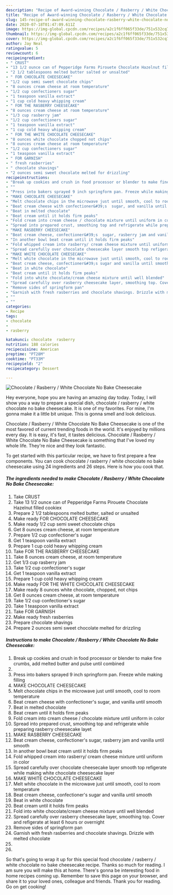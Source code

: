 ```yaml
---
description: "Recipe of Award-winning Chocolate / Rasberry / White Chocolate No Bake Cheesecake"
title: "Recipe of Award-winning Chocolate / Rasberry / White Chocolate No Bake Cheesecake"
slug: 145-recipe-of-award-winning-chocolate-rasberry-white-chocolate-no-bake-cheesecake
date: 2020-07-18T01:47:09.611Z
image: https://img-global.cpcdn.com/recipes/a2c1f6ff065f33de/751x532cq70/chocolate-rasberry-white-chocolate-no-bake-cheesecake-recipe-main-photo.jpg
thumbnail: https://img-global.cpcdn.com/recipes/a2c1f6ff065f33de/751x532cq70/chocolate-rasberry-white-chocolate-no-bake-cheesecake-recipe-main-photo.jpg
cover: https://img-global.cpcdn.com/recipes/a2c1f6ff065f33de/751x532cq70/chocolate-rasberry-white-chocolate-no-bake-cheesecake-recipe-main-photo.jpg
author: Jay Neal
ratingvalue: 5
reviewcount: 6
recipeingredient:
- " CRUST"
- "13 1/2 ounce can of Pepperidge Farms Pirouete Chocolate Hazelnut filled cookiex"
- "2 1/2 tablespoons melted butter salted or unsalted"
- " FOR CHOCOLATE CHEESECAKE"
- "1/2 cup semi sweet chocolate chips"
- "8 ounces cream cheese at room temperature"
- "1/2 cup confectioners sugar"
- "1 teaspoon vanilla extract"
- "1 cup cold heavy whipping cream"
- " FOR THE RASBERRY CHEESECAKE"
- "8 ounces cream cheese at room temperature"
- "1/3 cup rasberry jam"
- "1/2 cup confectioners sugar"
- "1 teaspoon vanilla extract"
- "1 cup cold heavy whipping cream"
- " FOR THE WHITE CHOCOLATE CHEESECAKE"
- "8 ounces white chocolate chopped not chips"
- "8 ounces cream cheese at room temperature"
- "1/2 cup confectioners sugar"
- "1 teaspoon vanilla extract"
- " FOR GARNISH"
- " fresh rasberries"
- " chocolate shavings"
- "2 ounces semi sweet chocolate melted for drizzling"
recipeinstructions:
- "Break up cookies and crush in food processor or blender to make fine crumbs, add melted butter and pulse until combined"
- ""
- "Press into bakers sprayed 9 inch springform pan. Freeze while making filling"
- "MAKE CHOCOLATE CHEESECAKE"
- "Melt chocolate chips in the microwave just until smooth, cool to room temperature"
- "Beat cream cheese with confectioner&#39;s  sugar, and vanilla until smooth"
- "Beat in melted chocolate"
- "Beat cream until it holds firm peaks"
- "Fold cream into cream cheese / chocolate mixture until uniform in color"
- "Spread into prepared crust, smoothing top and refrigerate while preparing rasberry cheesecake layet"
- "MAKE RASBERRY CHEESECAKE"
- "Beat cream cheese, confectioner&#39;s  sugar, rasberry jam and vanilla until smooth"
- "In another bowl beat cream until it holds firm peaks"
- "Fold whipped cream into rasberry/ cream cheese mixture until uniform in color"
- "Spread carefully over chocolate cheesecake layer smooth top refigerate while making white chocolate cheesecake layer"
- "MAKE WHITE CHOCOLATE CHEESECAKE"
- "Melt white chocolate in the microwave just until smooth, cool to room temperature"
- "Beat cream cheese, confectioner&#39;s sugar and vanilla until smooth"
- "Beat in white chocolate"
- "Beat cream until it holds firm peaks"
- "Fold into white chocolate/cream cheese mixture until well blended"
- "Spread carefully over rasberry cheesecake layer, smoothing top. Cover and refigerate at least 6 hours or overnight"
- "Remove sides of springform pan"
- "Garnish with fresh rasberries and chocolate shavings. Drizzle with melted chocolate"
- ""
- ""
categories:
- Recipe
tags:
- chocolate
- 
- rasberry

katakunci: chocolate  rasberry 
nutrition: 188 calories
recipecuisine: American
preptime: "PT28M"
cooktime: "PT33M"
recipeyield: "2"
recipecategory: Dessert

---
```



![Chocolate / Rasberry / White Chocolate No Bake Cheesecake](https://img-global.cpcdn.com/recipes/a2c1f6ff065f33de/751x532cq70/chocolate-rasberry-white-chocolate-no-bake-cheesecake-recipe-main-photo.jpg)

Hey everyone, hope you are having an amazing day today. Today, I will show you a way to prepare a special dish, chocolate / rasberry / white chocolate no bake cheesecake. It is one of my favorites. For mine, I'm gonna make it a little bit unique. This is gonna smell and look delicious.

Chocolate / Rasberry / White Chocolate No Bake Cheesecake is one of the most favored of current trending foods in the world. It's enjoyed by millions every day. It is easy, it's fast, it tastes delicious. Chocolate / Rasberry / White Chocolate No Bake Cheesecake is something that I've loved my whole life. They're nice and they look fantastic.




To get started with this particular recipe, we have to first prepare a few components. You can cook chocolate / rasberry / white chocolate no bake cheesecake using 24 ingredients and 26 steps. Here is how you cook that.

<!--inarticleads1-->

##### The ingredients needed to make Chocolate / Rasberry / White Chocolate No Bake Cheesecake:

1. Take  CRUST
1. Take 13 1/2 ounce can of Pepperidge Farms Pirouete Chocolate Hazelnut filled cookiex
1. Prepare 2 1/2 tablespoons melted butter, salted or unsalted
1. Make ready  FOR CHOCOLATE CHEESECAKE
1. Make ready 1/2 cup semi sweet chocolate chips
1. Get 8 ounces cream cheese, at room temperature
1. Prepare 1/2 cup confectioner&#39;s sugar
1. Get 1 teaspoon vanilla extract
1. Prepare 1 cup cold heavy whipping cream
1. Take  FOR THE RASBERRY CHEESECAKE
1. Take 8 ounces cream cheese, at room temperature
1. Get 1/3 cup rasberry jam
1. Take 1/2 cup confectioner&#39;s sugar
1. Get 1 teaspoon vanilla extract
1. Prepare 1 cup cold heavy whipping cream
1. Make ready  FOR THE WHITE CHOCOLATE CHEESECAKE
1. Make ready 8 ounces white chocolate, chopped, not chips
1. Get 8 ounces cream cheese, at room temperature
1. Take 1/2 cup confectioner&#39;s sugar
1. Take 1 teaspoon vanilla extract
1. Take  FOR GARNISH
1. Make ready  fresh rasberries
1. Prepare  chocolate shavings
1. Prepare 2 ounces semi sweet chocolate melted for drizzling




<!--inarticleads2-->

##### Instructions to make Chocolate / Rasberry / White Chocolate No Bake Cheesecake:

1. Break up cookies and crush in food processor or blender to make fine crumbs, add melted butter and pulse until combined
1. 
1. Press into bakers sprayed 9 inch springform pan. Freeze while making filling
1. MAKE CHOCOLATE CHEESECAKE
1. Melt chocolate chips in the microwave just until smooth, cool to room temperature
1. Beat cream cheese with confectioner&#39;s  sugar, and vanilla until smooth
1. Beat in melted chocolate
1. Beat cream until it holds firm peaks
1. Fold cream into cream cheese / chocolate mixture until uniform in color
1. Spread into prepared crust, smoothing top and refrigerate while preparing rasberry cheesecake layet
1. MAKE RASBERRY CHEESECAKE
1. Beat cream cheese, confectioner&#39;s  sugar, rasberry jam and vanilla until smooth
1. In another bowl beat cream until it holds firm peaks
1. Fold whipped cream into rasberry/ cream cheese mixture until uniform in color
1. Spread carefully over chocolate cheesecake layer smooth top refigerate while making white chocolate cheesecake layer
1. MAKE WHITE CHOCOLATE CHEESECAKE
1. Melt white chocolate in the microwave just until smooth, cool to room temperature
1. Beat cream cheese, confectioner&#39;s sugar and vanilla until smooth
1. Beat in white chocolate
1. Beat cream until it holds firm peaks
1. Fold into white chocolate/cream cheese mixture until well blended
1. Spread carefully over rasberry cheesecake layer, smoothing top. Cover and refigerate at least 6 hours or overnight
1. Remove sides of springform pan
1. Garnish with fresh rasberries and chocolate shavings. Drizzle with melted chocolate
1. 
1. 




So that's going to wrap it up for this special food chocolate / rasberry / white chocolate no bake cheesecake recipe. Thanks so much for reading. I am sure you will make this at home. There's gonna be interesting food in home recipes coming up. Remember to save this page on your browser, and share it to your loved ones, colleague and friends. Thank you for reading. Go on get cooking!
